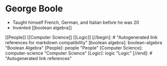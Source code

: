 # George Boole

- Taught himself French, German, and Italian before he was 20
- Invented [[boolean algebra]]

[[People]] [[Computer Science]] [[Logic]]
[//begin]: # "Autogenerated link references for markdown compatibility"
[boolean algebra]: boolean-algebra "Boolean Algebra"
[People]: people "People"
[Computer Science]: computer-science "Computer Science"
[Logic]: logic "Logic"
[//end]: # "Autogenerated link references"